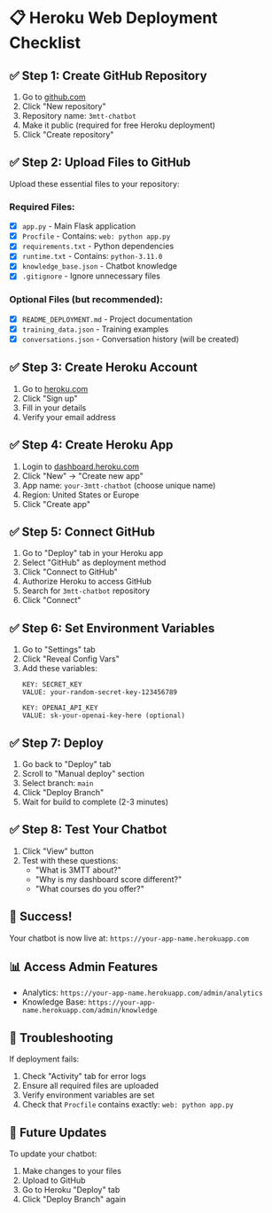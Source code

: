 # 📋 Heroku Web Deployment Checklist

## ✅ Step 1: Create GitHub Repository
1. Go to [github.com](https://github.com)
2. Click "New repository"
3. Repository name: `3mtt-chatbot`
4. Make it public (required for free Heroku deployment)
5. Click "Create repository"

## ✅ Step 2: Upload Files to GitHub
Upload these essential files to your repository:

### Required Files:
- [x] `app.py` - Main Flask application
- [x] `Procfile` - Contains: `web: python app.py`
- [x] `requirements.txt` - Python dependencies
- [x] `runtime.txt` - Contains: `python-3.11.0`
- [x] `knowledge_base.json` - Chatbot knowledge
- [x] `.gitignore` - Ignore unnecessary files

### Optional Files (but recommended):
- [x] `README_DEPLOYMENT.md` - Project documentation
- [x] `training_data.json` - Training examples
- [x] `conversations.json` - Conversation history (will be created)

## ✅ Step 3: Create Heroku Account
1. Go to [heroku.com](https://heroku.com)
2. Click "Sign up"
3. Fill in your details
4. Verify your email address

## ✅ Step 4: Create Heroku App
1. Login to [dashboard.heroku.com](https://dashboard.heroku.com)
2. Click "New" → "Create new app"
3. App name: `your-3mtt-chatbot` (choose unique name)
4. Region: United States or Europe
5. Click "Create app"

## ✅ Step 5: Connect GitHub
1. Go to "Deploy" tab in your Heroku app
2. Select "GitHub" as deployment method
3. Click "Connect to GitHub"
4. Authorize Heroku to access GitHub
5. Search for `3mtt-chatbot` repository
6. Click "Connect"

## ✅ Step 6: Set Environment Variables
1. Go to "Settings" tab
2. Click "Reveal Config Vars"
3. Add these variables:
   ```
   KEY: SECRET_KEY
   VALUE: your-random-secret-key-123456789
   
   KEY: OPENAI_API_KEY  
   VALUE: sk-your-openai-key-here (optional)
   ```

## ✅ Step 7: Deploy
1. Go back to "Deploy" tab
2. Scroll to "Manual deploy" section
3. Select branch: `main`
4. Click "Deploy Branch"
5. Wait for build to complete (2-3 minutes)

## ✅ Step 8: Test Your Chatbot
1. Click "View" button
2. Test with these questions:
   - "What is 3MTT about?"
   - "Why is my dashboard score different?"
   - "What courses do you offer?"

## 🎉 Success!
Your chatbot is now live at: `https://your-app-name.herokuapp.com`

## 📊 Access Admin Features
- Analytics: `https://your-app-name.herokuapp.com/admin/analytics`
- Knowledge Base: `https://your-app-name.herokuapp.com/admin/knowledge`

## 🔧 Troubleshooting
If deployment fails:
1. Check "Activity" tab for error logs
2. Ensure all required files are uploaded
3. Verify environment variables are set
4. Check that `Procfile` contains exactly: `web: python app.py`

## 🔄 Future Updates
To update your chatbot:
1. Make changes to your files
2. Upload to GitHub
3. Go to Heroku "Deploy" tab
4. Click "Deploy Branch" again